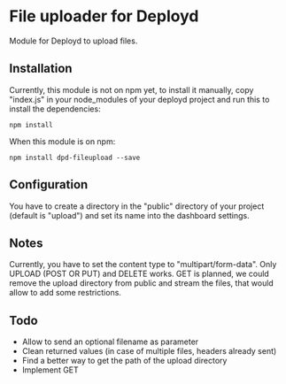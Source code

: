 File uploader for Deployd
=========================

Module for Deployd to upload files.


Installation
------------
Currently, this module is not on npm yet, to install it manually, copy "index.js" in your node_modules of your deployd project and run this to install the dependencies:

    npm install

When this module is on npm:

    npm install dpd-fileupload --save


Configuration
-------------
You have to create a directory in the "public" directory of your project (default is "upload") and set its name into the dashboard settings.

Notes
-----
Currently, you have to set the content type to "multipart/form-data".
Only UPLOAD (POST OR PUT) and DELETE works.
GET is planned, we could remove the upload directory from public and stream the files, that would allow to add some restrictions.

Todo
----
- Allow to send an optional filename as parameter
- Clean returned values (in case of multiple files, headers already sent)
- Find a better way to get the path of the upload directory
- Implement GET
